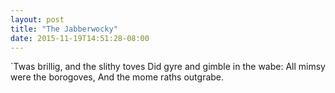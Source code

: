 ```yaml
---
layout: post
title: "The Jabberwocky"
date: 2015-11-19T14:51:28-08:00
---
```


`Twas brillig, and the slithy toves
Did gyre and gimble in the wabe:
All mimsy were the borogoves,
And the mome raths outgrabe.
